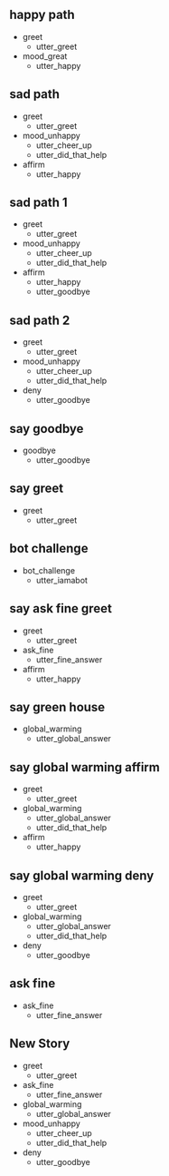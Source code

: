 ## happy path
* greet
  - utter_greet
* mood_great
  - utter_happy

## sad path
* greet
  - utter_greet
* mood_unhappy
  - utter_cheer_up
  - utter_did_that_help
* affirm
  - utter_happy

## sad path 1
* greet
  - utter_greet
* mood_unhappy
  - utter_cheer_up
  - utter_did_that_help
* affirm
  - utter_happy
  - utter_goodbye

## sad path 2
* greet
  - utter_greet
* mood_unhappy
  - utter_cheer_up
  - utter_did_that_help
* deny
  - utter_goodbye

## say goodbye
* goodbye
  - utter_goodbye

## say greet 
* greet
  - utter_greet

## bot challenge
* bot_challenge
  - utter_iamabot

## say ask fine greet
* greet
  - utter_greet
* ask_fine
  - utter_fine_answer
* affirm
  - utter_happy

## say green house 
* global_warming
  - utter_global_answer

## say global warming affirm
* greet
  - utter_greet
* global_warming
  - utter_global_answer
  - utter_did_that_help
* affirm
  - utter_happy

## say global warming deny
* greet
  - utter_greet
* global_warming
  - utter_global_answer
  - utter_did_that_help
* deny
  - utter_goodbye

## ask fine
* ask_fine
  - utter_fine_answer

## New Story

* greet
    - utter_greet
* ask_fine
    - utter_fine_answer
* global_warming
    - utter_global_answer
* mood_unhappy
    - utter_cheer_up
    - utter_did_that_help
* deny
    - utter_goodbye
